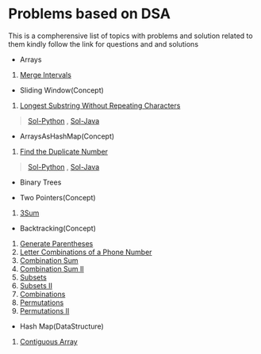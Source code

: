 # Problems based on DSA
This is a compherensive list of topics with problems and solution related to them kindly follow the link for questions
and and solutions

- Arrays
1. [Merge Intervals](https://leetcode.com/problems/merge-intervals/)

- Sliding Window(Concept)
1. [Longest Substring Without Repeating Characters](https://leetcode.com/problems/longest-substring-without-repeating-characters/)
>[Sol-Python](https://github.com/ANUBHAVNATANI/Data-Structures-And-Algorithms/blob/master/Problems/SlidingWindow/LC3.py) , [Sol-Java](https://github.com/ANUBHAVNATANI/Data-Structures-And-Algorithms/blob/master/Problems/SlidingWindow/LC3.java)

- ArraysAsHashMap(Concept)
1. [Find the Duplicate Number](https://leetcode.com/problems/find-the-duplicate-number/)
>[Sol-Python](https://github.com/ANUBHAVNATANI/Data-Structures-And-Algorithms/blob/master/Problems/ArrayAsHashMap/LC287.py) , [Sol-Java](https://github.com/ANUBHAVNATANI/Data-Structures-And-Algorithms/blob/master/Problems/ArrayAsHashMap/LC287.java)
  

- Binary Trees

- Two Pointers(Concept)
1. [3Sum](https://leetcode.com/problems/3sum/)

- Backtracking(Concept)
1. [Generate Parentheses](https://leetcode.com/problems/generate-parentheses/)
2. [Letter Combinations of a Phone Number](https://leetcode.com/problems/letter-combinations-of-a-phone-number/)
3. [Combination Sum](https://leetcode.com/problems/combination-sum/)
4. [Combination Sum II](https://leetcode.com/problems/combination-sum-ii/)
5. [Subsets](https://leetcode.com/problems/subsets/)
6. [Subsets II](https://leetcode.com/problems/subsets-ii/)
7. [Combinations](https://leetcode.com/problems/combinations/)
8. [Permutations](https://leetcode.com/problems/permutations/)
9. [Permutations II](https://leetcode.com/problems/permutations-ii/)

- Hash Map(DataStructure)
1. [Contiguous Array](https://leetcode.com/problems/contiguous-array/)
